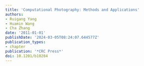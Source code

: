 ```yaml
---
title: 'Computational Photography: Methods and Applications'
authors:
- Ruigang Yang
- Huamin Wang
- Cha Zhang
date: '2011-01-01'
publishDate: '2024-03-05T08:24:07.644577Z'
publication_types:
- chapter
publication: '*CRC Press*'
doi: 10.1201/b10284
---
```

